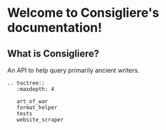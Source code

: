 # Welcome to Consigliere's documentation!

## What is Consigliere?

An API to help query primarily ancient writers.

```eval_rst
.. toctree::
   :maxdepth: 4

   art_of_war
   format_helper
   tests
   website_scraper
```